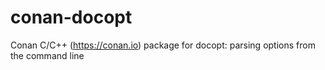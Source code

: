# conan-docopt
Conan C/C++ (https://conan.io) package for docopt: parsing options from the command line
